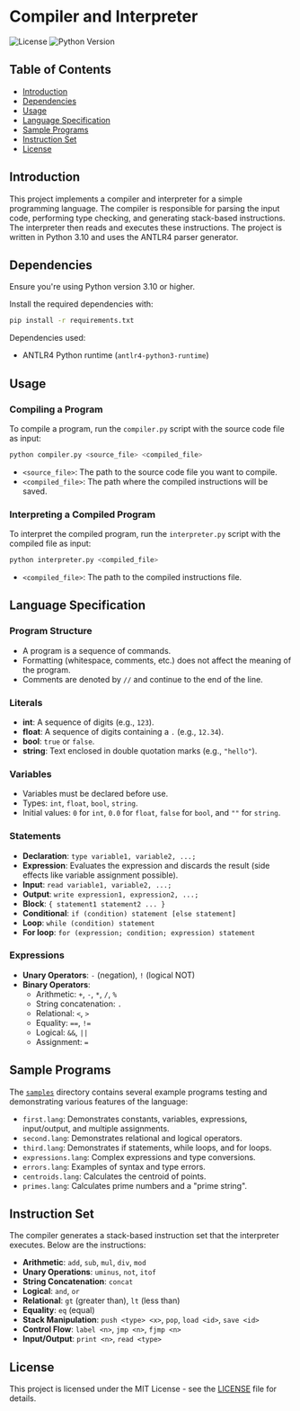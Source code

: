 # Compiler and Interpreter 

![License](https://img.shields.io/badge/license-MIT-blue.svg) ![Python Version](https://img.shields.io/badge/python-3.10-blue)

## Table of Contents

- [Introduction](#introduction)
- [Dependencies](#dependencies)
- [Usage](#usage)
- [Language Specification](#language-specification)
- [Sample Programs](#sample-programs)
- [Instruction Set](#instruction-set)
- [License](#license)

## Introduction

This project implements a compiler and interpreter for a simple programming language. The compiler is responsible for parsing the input code, performing type checking, and generating stack-based instructions. The interpreter then reads and executes these instructions. The project is written in Python 3.10 and uses the ANTLR4 parser generator.

## Dependencies

Ensure you're using Python version 3.10 or higher.

Install the required dependencies with:
```bash
pip install -r requirements.txt
```

Dependencies used:
- ANTLR4 Python runtime (`antlr4-python3-runtime`)

## Usage

### Compiling a Program

To compile a program, run the `compiler.py` script with the source code file as input:

```bash
python compiler.py <source_file> <compiled_file>
```

- `<source_file>`: The path to the source code file you want to compile.
- `<compiled_file>`: The path where the compiled instructions will be saved.

### Interpreting a Compiled Program

To interpret the compiled program, run the `interpreter.py` script with the compiled file as input:

```bash
python interpreter.py <compiled_file>
```

- `<compiled_file>`: The path to the compiled instructions file.

## Language Specification

### Program Structure

- A program is a sequence of commands.
- Formatting (whitespace, comments, etc.) does not affect the meaning of the program.
- Comments are denoted by `//` and continue to the end of the line.

### Literals

- **int**: A sequence of digits (e.g., `123`).
- **float**: A sequence of digits containing a `.` (e.g., `12.34`).
- **bool**: `true` or `false`.
- **string**: Text enclosed in double quotation marks (e.g., `"hello"`).

### Variables

- Variables must be declared before use.
- Types: `int`, `float`, `bool`, `string`.
- Initial values: `0` for `int`, `0.0` for `float`, `false` for `bool`, and `""` for `string`.

### Statements

- **Declaration**: `type variable1, variable2, ...;`
- **Expression**: Evaluates the expression and discards the result (side effects like variable assignment possible).
- **Input**: `read variable1, variable2, ...;`
- **Output**: `write expression1, expression2, ...;`
- **Block**: `{ statement1 statement2 ... }`
- **Conditional**: `if (condition) statement [else statement]`
- **Loop**: `while (condition) statement`
- **For loop**: `for (expression; condition; expression) statement`

### Expressions

- **Unary Operators**: `-` (negation), `!` (logical NOT)
- **Binary Operators**:
  - Arithmetic: `+`, `-`, `*`, `/`, `%`
  - String concatenation: `.`
  - Relational: `<`, `>`
  - Equality: `==`, `!=`
  - Logical: `&&`, `||`
  - Assignment: `=`

## Sample Programs

The [`samples`](./samples/) directory contains several example programs testing and demonstrating various features of the language:

- `first.lang`: Demonstrates constants, variables, expressions, input/output, and multiple assignments.
- `second.lang`: Demonstrates relational and logical operators.
- `third.lang`: Demonstrates if statements, while loops, and for loops.
- `expressions.lang`: Complex expressions and type conversions.
- `errors.lang`: Examples of syntax and type errors.
- `centroids.lang`: Calculates the centroid of points.
- `primes.lang`: Calculates prime numbers and a "prime string".

## Instruction Set

The compiler generates a stack-based instruction set that the interpreter executes. Below are the instructions:

- **Arithmetic**: `add`, `sub`, `mul`, `div`, `mod`
- **Unary Operations**: `uminus`, `not`, `itof`
- **String Concatenation**: `concat`
- **Logical**: `and`, `or`
- **Relational**: `gt` (greater than), `lt` (less than)
- **Equality**: `eq` (equal)
- **Stack Manipulation**: `push <type> <x>`, `pop`, `load <id>`, `save <id>`
- **Control Flow**: `label <n>`, `jmp <n>`, `fjmp <n>`
- **Input/Output**: `print <n>`, `read <type>`

## License

This project is licensed under the MIT License - see the [LICENSE](LICENSE) file for details.
